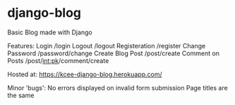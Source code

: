 # django-blog
Basic Blog made with Django

Features:
Login  /login
Logout /logout
Registeration /register
Change Password /password/change
Create Blog Post /post/create
Comment on Posts /post/<int:pk>/comment/create

Hosted at: https://kcee-django-blog.herokuapp.com/

Minor 'bugs':
No errors displayed on invalid form submission
Page titles are the same

